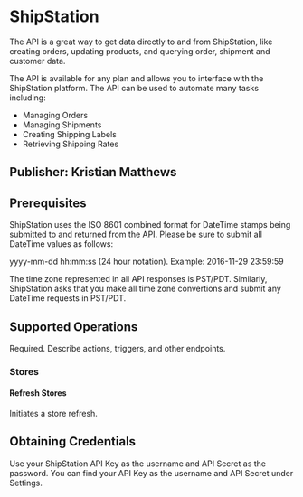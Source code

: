 # ShipStation
The API is a great way to get data directly to and from ShipStation, like creating orders, updating products, and querying order, shipment and customer data.

The API is available for any plan and allows you to interface with the ShipStation platform. The API can be used to automate many tasks including:
* Managing Orders
* Managing Shipments
* Creating Shipping Labels
* Retrieving Shipping Rates

## Publisher: Kristian Matthews

## Prerequisites
ShipStation uses the ISO 8601 combined format for DateTime stamps being submitted to and returned from the API. Please be sure to submit all DateTime values as follows:

yyyy-mm-dd hh:mm:ss (24 hour notation). Example: 2016-11-29 23:59:59

The time zone represented in all API responses is PST/PDT. Similarly, ShipStation asks that you make all time zone convertions and submit any DateTime requests in PST/PDT.

## Supported Operations
Required. Describe actions, triggers, and other endpoints.​

### Stores

#### Refresh Stores
Initiates a store refresh.

## Obtaining Credentials
Use your ShipStation API Key as the username and API Secret as the password. You can find your API Key as the username and API Secret under Settings.
